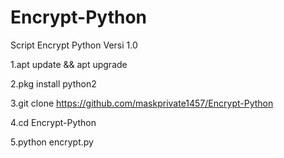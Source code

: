 # Encrypt-Python
Script Encrypt Python Versi 1.0

1.apt update && apt upgrade

2.pkg install python2

3.git clone https://github.com/maskprivate1457/Encrypt-Python

4.cd Encrypt-Python

5.python encrypt.py 
